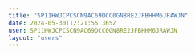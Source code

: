 ```yaml
---
title: "SP11HWJCPCSCN9AC69DCC0GN8RE2JFBHHM6JRAWJN"
date: 2024-05-30T12:21:55.365Z
user: SP11HWJCPCSCN9AC69DCC0GN8RE2JFBHHM6JRAWJN
layout: "users"
---
```

    